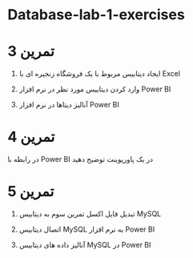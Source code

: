 # Database-lab-1-exercises

# تمرین 3
1) ایجاد دیتابیس مربوط با یک فروشگاه زنجیره ای با Excel

2) وارد کردن دیتابیس مورد نظر در نرم افزار  Power BI

3) آنالیز دیتاها در نرم افزار Power BI
# تمرین 4
در رابطه با Power BI در یک پاورپوینت توضیح دهید

# تمرین 5
1) تبدیل فایل اکسل تمرین سوم به دیتابیس MySQL

2) اتصال دیتابیس MySQL به نرم افزار Power BI

3) آنالیز داده های دیتابیس MySQL در Power BI
